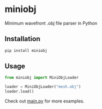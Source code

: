 # miniobj
Minimum wavefront .obj file parser in Python

## Installation
```bash
pip install miniobj
```

## Usage
```python
from miniobj import MiniObjLoader

loader = MiniObjLoader("mesh.obj")
loader.load()
```

Check out [main.py](main.py) for more examples.
